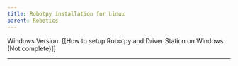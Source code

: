 ```yaml
---
title: Robotpy installation for Linux
parent: Robotics
---
```


Windows Version: [[How to setup Robotpy and Driver Station on Windows (Not complete)]]
___
